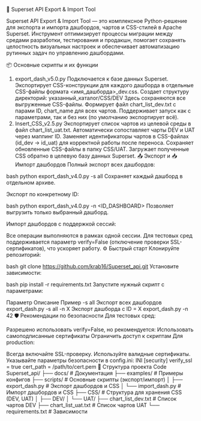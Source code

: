 🚀 Superset API Export & Import Tool

Superset API Export & Import Tool — это комплексное Python-решение для экспорта и импорта дашбордов, чартов и CSS-стилей в Apache Superset. Инструмент оптимизирует процессы миграции между средами разработки, тестирования и продакшн, помогает сохранять целостность визуальных настроек и обеспечивает автоматизацию рутинных задач по управлению дашбордами.

📦 Основные скрипты и их функции
1. export_dash_v5.0.py
Подключается к базе данных Superset.
Экспортирует CSS-конструкции для каждого дашборда в отдельные CSS-файлы формата <имя_дашборда>_dev.css.
Создает структуру директорий:
указанный_каталог/CSS/DEV
Здесь сохраняются все выгруженные CSS-файлы.
Формирует файл chart_list_dev.txt с парами ID, chart_name для всех чартов.
Поддерживает запуск как с параметрами, так и без них (по умолчанию экспортирует всё).
2. Insert_CSS_v2.5.py
Экспортирует список чартов из целевой среды в файл chart_list_uat.txt.
Автоматически сопоставляет чарты DEV и UAT через маппинг ID.
Заменяет идентификаторы чартов в CSS-файлах (id_dev → id_uat) для корректной работы после переноса.
Сохраняет обновленные CSS-файлы в папку CSS/UAT.
Загружает полученные CSS обратно в целевую базу данных Superset.
📤 Экспорт и 📥 Импорт дашбордов
Полный экспорт всех дашбордов:

bash
python export_dash_v4.0.py -s all
Сохраняет каждый дашборд в отдельном архиве.

Экспорт по конкретному ID:

bash
python export_dash_v4.0.py -n <ID_DASHBOARD>
Позволяет выгрузить только выбранный дашборд.

Импорт дашбордов с поддержкой сессий:

Все операции выполняются в рамках одной сессии.
Для тестовых сред поддерживается параметр verify=False (отключение проверки SSL-сертификатов), что ускоряет работу.
⚙️ Быстрый старт
Клонируйте репозиторий:

bash
git clone https://github.com/krab16/Superset_api.git
Установите зависимости:

bash
pip install -r requirements.txt
Запустите нужный скрипт с параметрами:

Параметр	Описание	Пример
-s all	Экспорт всех дашбордов	export_dash.py -s all
-n X	Экспорт дашборда с ID = X	export_dash.py -n 42
🛡️ Рекомендации по безопасности
Для тестовых сред:

Разрешено использовать verify=False, но рекомендуется:
Использовать самоподписанные сертификаты
Ограничить доступ к скриптам
Для production:

Всегда включайте SSL-проверку.
Используйте валидные сертификаты.
Указывайте параметры безопасности в config.ini:
INI
[security]
verify_ssl = true
cert_path = /path/to/cert.pem
📂 Структура проекта
Code
Superset_api/
├── docs/                 # Документация
├── examples/             # Примеры конфигов
├── scripts/              # Основные скрипты (экспорт/импорт)
│   ├── export_dash.py    # Экспорт дашбордов и CSS
│   └── import_dash.py    # Импорт дашбордов и CSS
├── CSS/                  # Структура для хранения CSS (DEV, UAT)
│   ├── DEV/
│   └── UAT/
├── chart_list_dev.txt    # Список чартов DEV
├── chart_list_uat.txt    # Список чартов UAT
└── requirements.txt      # Зависимости


